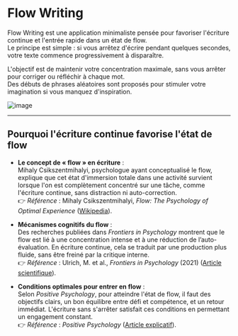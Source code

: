 # Flow Writing

Flow Writing est une application minimaliste pensée pour favoriser l'écriture continue et l'entrée rapide dans un état de flow.  
Le principe est simple : si vous arrêtez d'écrire pendant quelques secondes, votre texte commence progressivement à disparaître.

L'objectif est de maintenir votre concentration maximale, sans vous arrêter pour corriger ou réfléchir à chaque mot.  
Des débuts de phrases aléatoires sont proposés pour stimuler votre imagination si vous manquez d'inspiration.

![image](https://github.com/user-attachments/assets/44aa4292-38f7-4a6e-bb9a-558058355cd5)

---

## Pourquoi l'écriture continue favorise l'état de flow

- **Le concept de « flow » en écriture** :  
Mihaly Csikszentmihalyi, psychologue ayant conceptualisé le flow, explique que cet état d'immersion totale dans une activité survient lorsque l'on est complètement concentré sur une tâche, comme l'écriture continue, sans distraction ni auto-correction.  
👉 *Référence* : Mihaly Csikszentmihalyi, *Flow: The Psychology of Optimal Experience* ([Wikipedia](https://en.wikipedia.org/wiki/Mihaly_Csikszentmihalyi)).

- **Mécanismes cognitifs du flow** :  
Des recherches publiées dans *Frontiers in Psychology* montrent que le flow est lié à une concentration intense et à une réduction de l’auto-évaluation. En écriture continue, cela se traduit par une production plus fluide, sans être freiné par la critique interne.  
👉 *Référence* : Ulrich, M. et al., *Frontiers in Psychology* (2021) ([Article scientifique](https://www.frontiersin.org/articles/10.3389/fpsyg.2021.645498/full)).

- **Conditions optimales pour entrer en flow** :  
Selon *Positive Psychology*, pour atteindre l'état de flow, il faut des objectifs clairs, un bon équilibre entre défi et compétence, et un retour immédiat. L'écriture sans s'arrêter satisfait ces conditions en permettant un engagement constant.  
👉 *Référence* : *Positive Psychology* ([Article explicatif](https://positivepsychology.com/theory-psychology-flow/)).
